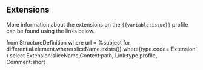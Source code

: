 <!-- A template that creates a table showing all the extensions within a profile -->
## Extensions

More information about the extensions on the <code>{{variable:issue}}</code> profile can be found using the links below.

<fql>
    from
	StructureDefinition
where
	url = %subject
for differential.element.where(sliceName.exists()).where(type.code='Extension')
 select
	Extension:sliceName,Context:path, Link:type.profile, Comment:short
</fql>
